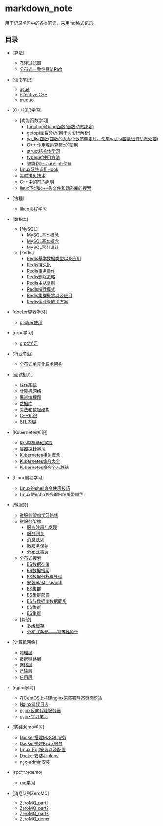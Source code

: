 # markdown_note

用于记录学习中的各类笔记，采用md格式记录。

## 目录

* [算法]
    * [布隆过滤器](algorithm/布隆过滤器.md)
    * [分布式一致性算法Raft](algorithm/分布式一致性算法Raft.md)

* [读书笔记]
    * [apue](book_note/apue/apue.md)
    * [effective C++](book_note/effective_c++/effective_c++.md)
    * [muduo](book_note/muduo/muduo.md)

* [C++知识学习]
    * [功能函数学习]
        * [function和bind函数(函数动态绑定)](c++/FunctionStudy/functionAndbind.md)
        * [getopt函数分析(用于命令行解析)](c++/FunctionStudy/parseCmdLine.md)
        * [va_list函数(函数的入参个数不确定时，使用va_list函数进行动态处理)](c++/FunctionStudy/va_listFun.md)
        * [C++ 作用域运算符::的使用](c++/FunctionStudy/scopeFun.md)
        * [struct结构体学习](c++/FunctionStudy/structUse.md)
        * [typedef使用方法](c++/FunctionStudy/typedefUse.md)
        * [智能指针share_ptr使用](c++/FunctionStudy/share_ptrUse.md)
    * [Linux系统调用Hook](c++/Linux系统调用Hook/Linux系统调用Hook.md)
    * [写时拷贝技术](c++/写时拷贝技术.md)
    * [C++中的前向声明](c++/C++中的前向声明.md)
    * [linux下c和c++头文件和动态库的搜索](c++/linux下c和c++头文件和动态库的搜索.md)

* [协程]
    * [libco协程学习](coroutine/libco.md)

* [数据库]
    * [MySQL]
        * [MySQL基本概念](database/mysql/MySQL基本概念.md)
        * [MySQL基本概念](database/mysql/MySQL基础使用方法.md)
        * [MySQL索引设计](database/mysql/MySQL索引设计.md)
    * [Redis]
        * [Redis基本数据类型以及应用](database/redis/基本数据类型以及应用.md)
        * [Redis持久化](database/redis/持久化.md)
        * [Redis事务操作](database/redis/事务操作.md)
        * [Redis删除策略](database/redis/删除策略.md)
        * [Redis主从复制](database/redis/主从复制.md)
        * [Redis哨兵模式](database/redis/哨兵模式.md)
        * [Redis集群概念以及应用](database/redis/集群概念以及应用.md)
        * [Redis企业级解决方案](database/redis/企业级解决方案.md)

* [docker容器学习]
    * [docker使用](docker/docker使用.md)

* [grpc学习]
    * [grpc学习](grpc/grpc学习.md)

* [行业前沿]
    * [分布式单元化技术架构](industryFrontier/分布式单元化技术架构.md)

* [面试相关]
    * [操作系统](interview/操作系统.md)
    * [计算机网络](interview/计算机网络.md)
    * [面试编程题](interview/面试编程题.md)
    * [数据库](interview/数据库.md)
    * [算法和数据结构](interview/算法和数据结构.md)
    * [C++知识](interview/C++知识.md)
    * [STL内容](interview/STL.md)

* [Kubernetes知识]
    * [k8s单机基础实践](k8s/content/base_use/k8s_base_use.md)
    * [容器探针学习](k8s/content/probe/readinessAndLiveness.md)
    * [Kubernetes相关概念](k8s/content/concept/concept.md)
    * [Kubernetes命令大全](k8s/content/cmd/kubectl-cheatsheet.md)
    * [Kubernetes命令个人总结](k8s/content/cmd/note.md)

* [Linux编程学习]
    * [Linux的shell命令使用技巧](linux/shell/Linux的shell命令使用技巧.md)
    * [Linux使echo命令输出结果带颜色](linux/shell/Linux使echo命令输出结果带颜色.md)

* [微服务]
    * [微服务架构学习路线](micro_services/微服务架构/微服务架构学习路线.md)
    * [微服务架构](micro_services/微服务架构/微服务架构.md)
        * [服务注册与发现](micro_services/微服务架构/服务注册与发现.md)
        * [服务网关](micro_services/微服务架构/服务网关.md)
        * [消息队列](micro_services/微服务架构/消息队列.md)
        * [微服务保护](micro_services/微服务架构/微服务保护.md)
        * [分布式事务](micro_services/微服务架构/分布式事务.md)
    * [分布式搜索](micro_services/微服务架构/分布式搜索.md)
        * [ES数据存储](micro_services/微服务架构/elasticsearch_part1.md)
        * [ES数据搜索](micro_services/微服务架构/elasticsearch_part2.md)
        * [ES数据分析与处理](micro_services/微服务架构/elasticsearch_part3.md)
        * [安装elasticsearch](micro_services/微服务架构/安装elasticsearch.md)
        * [ES集群](micro_services/微服务架构/ES集群.md)
        * [ES集群部署](micro_services/微服务架构/ES集群部署.md)
        * [ES与数据库数据同步](micro_services/微服务架构/ES与数据库数据同步.md)
        * [ES集群](micro_services/微服务架构/ES集群.md)
        * [ES集群](micro_services/微服务架构/ES集群.md)
    * [其他]
        * [多级缓存](micro_services/微服务架构/多级缓存.md)
        * [分布式系统——幂等性设计](micro_services/微服务架构/分布式系统——幂等性设计.md)

* [计算机网络]
    * [物理层](network/物理层.md)
    * [数据链路层](network/数据链路层.md)
    * [网络层](network/网络层.md)
    * [运输层](network/运输层.md)
    * [应用层](network/应用层.md)

* [nginx学习]
    * [在CentOS上搭建nginx来部署静态页面网站](nginx/在CentOS上搭建nginx来部署静态页面网站.md)
    * [Nginx错误日志](nginx/Nginx错误日志.md)
    * [nginx反向代理服务器](nginx/nginx反向代理服务器.md)
    * [nginx学习笔记](nginx/nginx学习笔记.md)

* [实践demo学习]
    * [Docker搭建MySQL服务](project/src/Docker+MySQL.md)
    * [Docker搭建Redis服务](project/src/Docker+Redis.md)
    * [Linux下git安装以及配置](project/src/Git.md)
    * [Docker安装Jenkins](project/src/Jenkins.md)
    * [ngx-admin安装](project/src/ngx-admin安装.md)

* [rpc学习demo]
    * [rpc学习](rpc/buttonrpc/rpc.md)

* [消息队列ZeroMQ]
    * [ZeroMQ_part1](zeromq/ZeroMQ_part1.md)
    * [ZeroMQ_part2](zeromq/ZeroMQ_part2.md)
    * [ZeroMQ_part3](zeromq/ZeroMQ_part3.md)
    * [ZeroMQ_demo](zeromq/ZeroMQ_demo.md)

